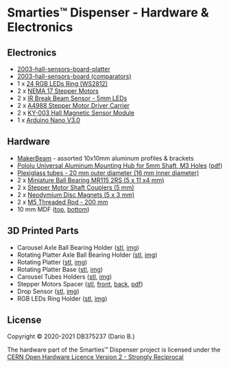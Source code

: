 # Smarties™ Dispenser - Hardware & Electronics

## Electronics
* [2003-hall-sensors-board-platter](https://github.com/DB375237/smarties/tree/master/hardware/2003-hall-sensors-board-platter)
* [2003-hall-sensors-board (comparators)](https://github.com/DB375237/smarties/tree/master/hardware/2003-hall-sensor)
* 1 x [24 RGB LEDs Ring (WS2812)](https://www.futurashop.it/RING24NEOPIXEL-ANELLO-24LED-NEOPIXEL)
* 2 x [NEMA 17 Stepper Motors](https://github.com/DB375237/smarties/blob/master/pdf/17HS13-0404S.pdf)
* 2 x [IR Break Beam Sensor - 5mm LEDs](https://www.adafruit.com/product/2168)
* 2 x [A4988 Stepper Motor Driver Carrier](https://www.amazon.it/gp/product/B071P41ZBW/)
* 2 x [KY-003 Hall Magnetic Sensor Module](https://www.amazon.it/gp/product/B07V3S94HZ)
* 1 x [Arduino Nano V3.0](https://www.amazon.it/AZDelivery-Nano-migliorata-compatibile-V3/dp/B0755XYBG4)

## Hardware
* [MakerBeam](https://www.makerbeam.com/makerbeam/) - assorted 10x10mm aluminum profiles & brackets
* [Pololu Universal Aluminum Mounting Hub for 5mm Shaft, M3 Holes](https://www.pololu.com/product/1998) ([pdf](https://github.com/DB375237/smarties/blob/master/pdf/1998-5mm-m3-hub-dimensions.pdf))
* [Plexiglass tubes - 20 mm outer diameter (16 mm inner diameter)](https://www.leroymerlin.it/catalogo/barra-tonda-in-pmma-trasparente-20-x-1000-mm--20-mm-35464205-p)
* 2 x [Miniature Ball Bearing MR115 2RS (5 x 11 x4 mm)](https://www.amazon.it/gp/product/B07CXN1143)
* 2 x [Stepper Motor Shaft Couplers (5 mm)](https://www.futurashop.it/giunto-in-alluminio-5-mm-5-mm-8300-hub5mm5)
* 2 x [Neodymium Disc Magnets (5 x 3 mm)](https://www.amazon.it/gp/product/B00389VRZW)
* 2 x [M5 Threaded Rod - 200 mm](https://www.leroymerlin.it/catalogo/barra-filettata-standers-in-acciaio--m5-l-20-mm-35736323-p)
* 10 mm MDF ([top](https://github.com/DB375237/smarties/blob/master/pdf/mdf-base.pdf), [bottom](https://github.com/DB375237/smarties/blob/master/pdf/mdf-base-02.pdf))

## 3D Printed Parts
* Carousel Axle Ball Bearing Holder ([stl](https://github.com/DB375237/smarties/blob/master/stl/bearing-holder-1-00-02-FINAL.stl), [img](https://github.com/DB375237/smarties/blob/master/images/bearing01.png))
* Rotating Platter Axle Ball Bearing Holder ([stl](https://github.com/DB375237/smarties/blob/master/stl/bearing-holder-platter-01-01-Final.stl), [img](https://github.com/DB375237/smarties/blob/master/images/bearing02.png))
* Rotating Platter ([stl](https://github.com/DB375237/smarties/blob/master/stl/platter-01-01-FINAL.stl), [img](https://github.com/DB375237/smarties/blob/master/images/platter.png))
* Rotating Platter Base ([stl](https://github.com/DB375237/smarties/blob/master/stl/base-piatto-01-01-FINAL.stl), [img](https://github.com/DB375237/smarties/blob/master/images/base_piatto.png))
* Carousel Tubes Holders ([stl](https://github.com/DB375237/smarties/blob/master/stl/carousel-plate-2-01-01-FINAL.stl), [img](https://github.com/DB375237/smarties/blob/master/images/carousel-ring.png))
* Stepper Motors Spacer ([stl](https://github.com/DB375237/smarties/blob/master/stl/step-motor-spacer-01-01-FINAL.stl), [front](https://github.com/DB375237/smarties/blob/master/images/stepper-spacer-01.png), [back](https://github.com/DB375237/smarties/blob/master/images/stepper-spacer-02.png), [pdf](https://github.com/DB375237/smarties/blob/master/pdf/stepper-spacer.pdf))
* Drop Sensor ([stl](https://github.com/DB375237/smarties/blob/master/stl/ir-barrier-01-01-FINAL.stl), [img](https://github.com/DB375237/smarties/blob/master/images/ir-barrier.png))
* RGB LEDs Ring Holder ([stl](https://github.com/DB375237/smarties/blob/master/stl/pixel-ring-01-FINAL.stl), [img](https://github.com/DB375237/smarties/blob/master/images/pixel-ring-holder.png))

## License

Copyright © 2020-2021 DB375237 (Dario B.)

The hardware part of the Smarties™ Dispenser project is licensed under the [CERN Open Hardware Licence Version 2 - Strongly Reciprocal](https://github.com/DB375237/smarties/blob/1d4773c20f6e62bb15a9346e1278c39deedc8825/LICENSE.hardware.md)